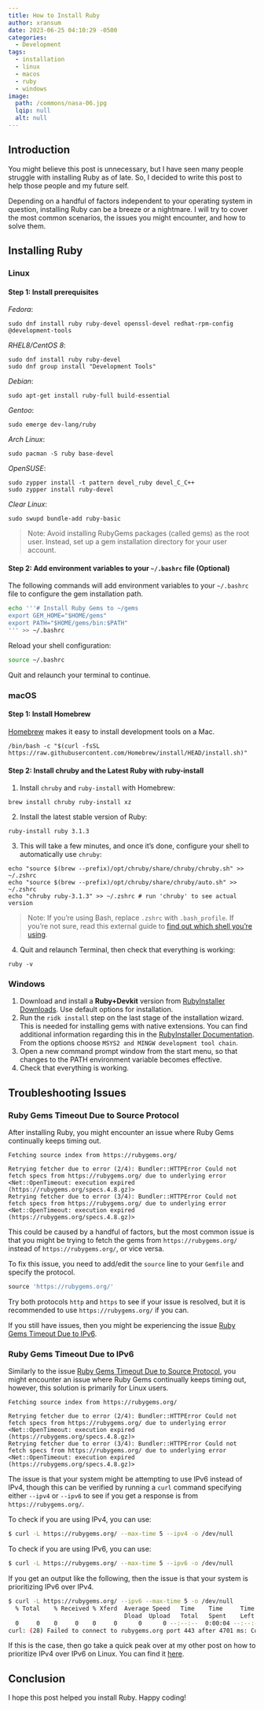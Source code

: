 ```yaml
---
title: How to Install Ruby
author: xransum
date: 2023-06-25 04:10:29 -0500
categories:
  - Development
tags:
  - installation
  - linux
  - macos
  - ruby
  - windows
image:
  path: /commons/nasa-06.jpg
  lqip: null
  alt: null
---
```


## Introduction

You might believe this post is unnecessary, but I have seen many people struggle with installing Ruby as of late. So, I decided to write this post to help those people and my future self.

Depending on a handful of factors independent to your operating system in question, installing Ruby can be a breeze or a nightmare. I will try to cover the most common scenarios, the issues you might encounter, and how to solve them.

## Installing Ruby

### Linux

#### Step 1: Install prerequisites

*Fedora*:

```
sudo dnf install ruby ruby-devel openssl-devel redhat-rpm-config @development-tools
```

*RHEL8/CentOS 8*:

```
sudo dnf install ruby ruby-devel
sudo dnf group install "Development Tools"
```

*Debian*:

```
sudo apt-get install ruby-full build-essential
```

*Gentoo*:

```
sudo emerge dev-lang/ruby
```

*Arch Linux*:

```
sudo pacman -S ruby base-devel
```

*OpenSUSE*:

```
sudo zypper install -t pattern devel_ruby devel_C_C++
sudo zypper install ruby-devel
```

*Clear Linux*:

```
sudo swupd bundle-add ruby-basic
```

> Note: 
> Avoid installing RubyGems packages (called gems) as the root user. Instead, set up a gem installation directory for your user account.

#### Step 2: Add environment variables to your `~/.bashrc` file (Optional)

The following commands will add environment variables to your `~/.bashrc` file to configure the gem installation path.

```bash
echo '''# Install Ruby Gems to ~/gems
export GEM_HOME="$HOME/gems"
export PATH="$HOME/gems/bin:$PATH"
''' >> ~/.bashrc
```

Reload your shell configuration:

```bash
source ~/.bashrc
```

Quit and relaunch your terminal to continue.

### macOS

#### Step 1: Install Homebrew

[Homebrew](https://brew.sh/) makes it easy to install development tools on a Mac.

```
/bin/bash -c "$(curl -fsSL https://raw.githubusercontent.com/Homebrew/install/HEAD/install.sh)"
```

#### Step 2: Install chruby and the Latest Ruby with ruby-install

1. Install `chruby` and `ruby-install` with Homebrew:
```
brew install chruby ruby-install xz
```

2. Install the latest stable version of Ruby:
```
ruby-install ruby 3.1.3
```

3. This will take a few minutes, and once it’s done, configure your shell to automatically use `chruby`:
```
echo "source $(brew --prefix)/opt/chruby/share/chruby/chruby.sh" >> ~/.zshrc
echo "source $(brew --prefix)/opt/chruby/share/chruby/auto.sh" >> ~/.zshrc
echo "chruby ruby-3.1.3" >> ~/.zshrc # run 'chruby' to see actual version
```

> Note:
> If you’re using Bash, replace `.zshrc` with `.bash_profile`. If you’re not sure, read this external guide to [find out which shell you’re using](https://www.moncefbelyamani.com/which-shell-am-i-using-how-can-i-switch/).

4. Quit and relaunch Terminal, then check that everything is working:

```
ruby -v
```

### Windows

1. Download and install a **Ruby+Devkit** version from [RubyInstaller Downloads](https://rubyinstaller.org/downloads/). Use default options for installation.
2. Run the `ridk install` step on the last stage of the installation wizard. This is needed for installing gems with native extensions. You can find additional information regarding this in the [RubyInstaller Documentation](https://github.com/oneclick/rubyinstaller2#using-the-installer-on-a-target-system). From the options choose `MSYS2 and MINGW development tool chain`.
3. Open a new command prompt window from the start menu, so that changes to the PATH environment variable becomes effective.
4. Check that everything is working.


## Troubleshooting Issues

### Ruby Gems Timeout Due to Source Protocol

After installing Ruby, you might encounter an issue where Ruby Gems continually keeps timing out.

```
Fetching source index from https://rubygems.org/

Retrying fetcher due to error (2/4): Bundler::HTTPError Could not fetch specs from https://rubygems.org/ due to underlying error <Net::OpenTimeout: execution expired (https://rubygems.org/specs.4.8.gz)>
Retrying fetcher due to error (3/4): Bundler::HTTPError Could not fetch specs from https://rubygems.org/ due to underlying error <Net::OpenTimeout: execution expired (https://rubygems.org/specs.4.8.gz)>
```

This could be caused by a handful of factors, but the most common issue is that you might be trying to fetch the gems from `https://rubygems.org/` instead of `https://rubygems.org/`, or vice versa.

To fix this issue, you need to add/edit the `source` line to your `Gemfile` and specify the protocol.

```ruby
source 'https://rubygems.org/'
```

Try both protocols `http` and `https` to see if your issue is resolved, but it is recommended to use `https://rubygems.org/` if you can.

If you still have issues, then you might be experiencing the issue [Ruby Gems Timeout Due to IPv6](#ruby-gems-timeout-due-to-ipv6).


### Ruby Gems Timeout Due to IPv6

Similarly to the issue [Ruby Gems Timeout Due to Source Protocol](#ruby-gems-timeout-due-to-source-protocol), you might encounter an issue where Ruby Gems continually keeps timing out, however, this solution is primarily for Linux users.

```
Fetching source index from https://rubygems.org/

Retrying fetcher due to error (2/4): Bundler::HTTPError Could not fetch specs from https://rubygems.org/ due to underlying error <Net::OpenTimeout: execution expired (https://rubygems.org/specs.4.8.gz)>
Retrying fetcher due to error (3/4): Bundler::HTTPError Could not fetch specs from https://rubygems.org/ due to underlying error <Net::OpenTimeout: execution expired (https://rubygems.org/specs.4.8.gz)>
```

The issue is that your system might be attempting to use IPv6 instead of IPv4, though this can be verified by running a `curl` command specifying either `--ipv4` or `--ipv6` to see if you get a response is from `https://rubygems.org/`.

To check if you are using IPv4, you can use:
```bash
$ curl -L https://rubygems.org/ --max-time 5 --ipv4 -o /dev/null
```

To check if you are using IPv6, you can use:
```bash
$ curl -L https://rubygems.org/ --max-time 5 --ipv6 -o /dev/null
```

If you get an output like the following, then the issue is that your system is prioritizing IPv6 over IPv4.

```bash
$ curl -L https://rubygems.org/ --ipv6 --max-time 5 -o /dev/null
  % Total    % Received % Xferd  Average Speed   Time    Time     Time  Current
                                 Dload  Upload   Total   Spent    Left  Speed
  0     0    0     0    0     0      0      0 --:--:--  0:00:04 --:--:--     0
curl: (28) Failed to connect to rubygems.org port 443 after 4701 ms: Connection timed out
```

If this is the case, then go take a quick peak over at my other post on how to prioritize IPv4 over IPv6 on Linux. You can find it [here](/how-to-prioritize-ipv4-over-ipv6-on-linux).

## Conclusion

I hope this post helped you install Ruby. Happy coding!